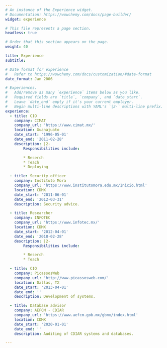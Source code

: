 ```yaml
---
# An instance of the Experience widget.
# Documentation: https://wowchemy.com/docs/page-builder/
widget: experience

# This file represents a page section.
headless: true

# Order that this section appears on the page.
weight: 40

title: Experience
subtitle:

# Date format for experience
#   Refer to https://wowchemy.com/docs/customization/#date-format
date_format: Jan 2006

# Experiences.
#   Add/remove as many `experience` items below as you like.
#   Required fields are `title`, `company`, and `date_start`.
#   Leave `date_end` empty if it's your current employer.
#   Begin multi-line descriptions with YAML's `|2-` multi-line prefix.
experience:
  - title: CIO
    company: CIMAT
    company_url: 'https://www.cimat.mx/'
    location: Guanajuato
    date_start: '1996-05-01'
    date_end: '2011-02-28'
    description: |2-
        Responsibilities include:

        * Reserch
        * Teach
        * Deploying

  - title: Security officer
    company: Instituto Mora
    company_url: 'https://www.institutomora.edu.mx/Inicio.html'
    location: CDMX
    date_start: '2011-06-01'
    date_end: '2012-03-31'
    description: Security advice.

  - title: Researcher
    company: INFOTEC
    company_url: 'https://www.infotec.mx/'
    location: CDMX
    date_start: '2012-04-01'
    date_end: '2018-02-28'
    description: |2-
        Responsibilities include:

        * Reserch
        * Teach

  - title: CIO
    company: PicassosWeb
    company_url: 'http://www.picassosweb.com/'
    location: Dallas, TX
    date_start: '2013-04-01'
    date_end: ''
    description: Development of systems.

  - title: Database advisor
    company: AEFCM - CDIAR
    company_url: 'https://www.aefcm.gob.mx/gbmx/index.html'
    location: CDMX
    date_start: '2020-01-01'
    date_end: ''
    description: Auditing of CDIAR systems and databases.

---
```

